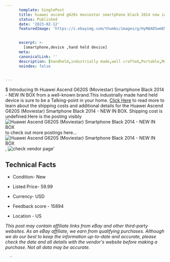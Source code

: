 ```yaml
---
      template: SinglePost
      title: huawei ascend g620s moviestar smartphone black 2014 new in box
      status: Published
      date: '2023-02-12'
      featuredImage: 'https://i.ebayimg.com/thumbs/images/g/HyMAAOSwm85j3BWk/s-l225.jpg'
       

      excerpt: >-
        [smartphone,device ,hand held device]
      meta:
      canonicalLink: ''
      description: [handheld,industrially made,well crafted,Portable,Mobile,Compact,Convenient,Lightweight,Maneuverable,Man-portable,Miniature,Carriable,Hand-held,Light,Holdable,Transportable,Mobile device,Pocket-sized,On-the-go,Wireless,Cordless,Compact size,Convenient size, smartphone,device ,hand held device]
      noindex: false
      

---
```

$
      Introducing th Huawei Ascend G620S (Moviestar) Smartphone Black 2014 - NEW IN BOX from a well-known brand.This industrially made hand held device is sure to be a Talking-point in your home. [Click Here](https://www.ebay.com/itm/134434708160?hash=item1f4ceedac0%3Ag%3AHyMAAOSwm85j3BWk&mkevt=1&mkcid=1&mkrid=711-53200-19255-0&campid=%253CePNCampaignId%253E&customid=%253CreferenceId%253E&toolid=10049) to read more to learn about the shipping costs and additional details for the Huawei Ascend G620S (Moviestar) Smartphone Black 2014 - NEW IN BOX. Shipping cost is undefined.Here is the posting visibly ![Huawei Ascend G620S (Moviestar) Smartphone Black 2014 - NEW IN BOX](https://i.ebayimg.com/thumbs/images/g/HyMAAOSwm85j3BWk/s-l225.jpg) to check out more postings here... ![Huawei Ascend G620S (Moviestar) Smartphone Black 2014 - NEW IN BOX](https://i.ebayimg.com/images/g/HyMAAOSwm85j3BWk/s-l1600.jpg), ![check vendor page](https://origin-galleryplus.ebayimg.com/ws/web/134434708160_2_0_1/225x225.jpg,https://origin-galleryplus.ebayimg.com/ws/web/134434708160_3_0_1/225x225.jpg,https://origin-galleryplus.ebayimg.com/ws/web/134434708160_4_0_1/225x225.jpg)'

      

 ## Technical Facts 



     
      

 - Condition- New 


      

 - Listed Price- 59.99 


      

 - Currency- USD 


      

 - Feedback score - 15894 


      

 - Location - US 


      
      

 *_This post may contain affiliate links from eBay and other third-party websites. As an eBay affiliate, we earn from qualifying purchases. Although we do our best to keep the information up-to-date and accurate, please check the date and all details with the vendor's website before making a purchase. Not all data may be accurate._*




      -

